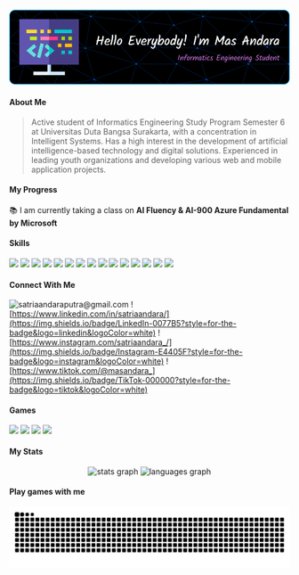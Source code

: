 ![MasAndara](img/github-header-image.png)

<!--
**Masandara/Masandara** is a ✨ _special_ ✨ repository because its `README.md` (this file) appears on your GitHub profile.

Here are some ideas to get you started:
======================= VERSI ENGLISH =============================

- 🔭 I’m currently working on ...
- 🌱 I’m currently learning ...
- 📚 I am currently taking a class on ..
- 👯 I’m looking to collaborate on ...
- 🤔 I’m looking for help with ...
- 💬 Ask me about ...
- 📫 How to reach me: ...
- 😄 Pronouns: ...
- ⚡ Fun fact: ...

======================= VERSI INDONESIA =============================

- 🔭 Saat ini saya sedang mengerjakan ...
- 🌱 Saat ini Saya sedang belajar ...
- 📚 Saat ini saya sedang mengambil kelas tentang ....
- 👯 Saya ingin berkolaborasi di ...
- 🤔 Saya mencari bantuan dengan ...
- 💬 Tanyakan padaku tentang...
- 📫 Cara menghubungi saya: .....
- 😄 Kata ganti: ....
- ⚡ Fakta menarik: ....
  -->

#### About Me

> Active student of Informatics Engineering Study Program Semester 6 at Universitas Duta Bangsa Surakarta, with a concentration in Intelligent Systems. Has a high interest in the development of artificial intelligence-based technology and digital solutions. Experienced in leading youth organizations and developing various web and mobile application projects.

#### My Progress

📚 I am currently taking a class on **AI Fluency & AI-900 Azure Fundamental by Microsoft**

#### Skills

<img src="https://img.shields.io/badge/HTML5-E34F26?style=for-the-badge&logo=html5&logoColor=white" /> <img src="https://img.shields.io/badge/PHP-777BB4?style=for-the-badge&logo=php&logoColor=white" /> <img src="https://img.shields.io/badge/CSS3-1572B6?style=for-the-badge&logo=css3&logoColor=white" /> <img src="https://img.shields.io/badge/Python-FFD43B?style=for-the-badge&logo=python&logoColor=blue" /> <img src="https://img.shields.io/badge/Dart-0175C2?style=for-the-badge&logo=dart&logoColor=white" /> <img src="https://img.shields.io/badge/Laravel-FF2D20?style=for-the-badge&logo=laravel&logoColor=white" /> <img src="https://img.shields.io/badge/Bootstrap-563D7C?style=for-the-badge&logo=bootstrap&logoColor=white" /> <img src="https://img.shields.io/badge/Codeigniter-EF4223?style=for-the-badge&logo=codeigniter&logoColor=white" /> <img src="https://img.shields.io/badge/Composer-885630?style=for-the-badge&logo=Composer&logoColor=white" /> <img src="https://img.shields.io/badge/firebase-ffca28?style=for-the-badge&logo=firebase&logoColor=black" /> <img src="https://img.shields.io/badge/Font_Awesome-339AF0?style=for-the-badge&logo=fontawesome&logoColor=white" /> <img src="https://img.shields.io/badge/Xampp-F37623?style=for-the-badge&logo=xampp&logoColor=white" /> <img src="https://img.shields.io/badge/Adobe%20Illustrator-FF9A00?style=for-the-badge&logo=adobe%20illustrator&logoColor=white" /> <img src="https://img.shields.io/badge/Canva-%2300C4CC.svg?&style=for-the-badge&logo=Canva&logoColor=white" /> <img src="https://img.shields.io/badge/Figma-F24E1E?style=for-the-badge&logo=figma&logoColor=white" />

#### Connect With Me

![satriaandaraputra@gmail.com](https://img.shields.io/badge/Gmail-D14836?style=for-the-badge&logo=gmail&logoColor=white) ![https://www.linkedin.com/in/satriaandara/](https://img.shields.io/badge/LinkedIn-0077B5?style=for-the-badge&logo=linkedin&logoColor=white) ![https://www.instagram.com/satriaandara_/](https://img.shields.io/badge/Instagram-E4405F?style=for-the-badge&logo=instagram&logoColor=white) ![https://www.tiktok.com/@masandara_](https://img.shields.io/badge/TikTok-000000?style=for-the-badge&logo=tiktok&logoColor=white)

#### Games

<img src="https://img.shields.io/badge/Epic%20Games-313131?style=for-the-badge&logo=Epic%20Games&logoColor=white" /> <img src="https://img.shields.io/badge/Riot_Games-D32936?style=for-the-badge&logo=riot-games&logoColor=white" /> <img src="https://img.shields.io/badge/Valorant-fa4454?style=for-the-badge&logo=valorant&logoColor=white" /> <img src="https://img.shields.io/badge/Steam-000000?style=for-the-badge&logo=steam&logoColor=white" />

#### My Stats

<div align="center">
  <img src="https://github-readme-stats.vercel.app/api?username=Masandara&hide_title=false&hide_rank=true&show_icons=true&include_all_commits=true&count_private=true&disable_animations=false&theme=merko&locale=en&hide_border=false&custom_title=Masandara's%20GitHub%20Stats" height="150" alt="stats graph"  /> <img src="https://github-readme-stats.vercel.app/api/top-langs?username=Masandara&locale=en&hide_title=false&layout=compact&card_width=320&langs_count=6&theme=merko&hide_border=false" height="150" alt="languages graph"  />
</div>

#### Play games with me

<img src="https://raw.githubusercontent.com/Masandara/Masandara/output/snake.svg" alt="Snake animation" />
